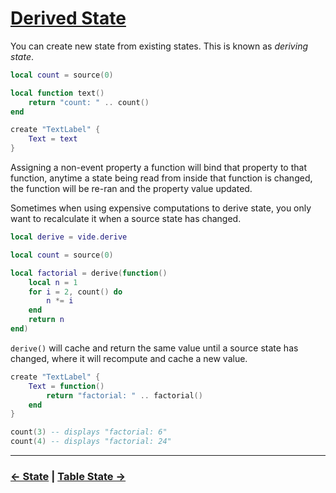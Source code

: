 # [Derived State](./index.md)

You can create new state from existing states. This is known as *deriving
state*.

```lua
local count = source(0)

local function text()
    return "count: " .. count()
end

create "TextLabel" {
    Text = text
}
```

Assigning a non-event property a function will bind that property to that
function, anytime a state being read from inside that function is changed, the
function will be re-ran and the property value updated.

Sometimes when using expensive computations to derive state, you only want to
recalculate it when a source state has changed.

```lua
local derive = vide.derive
```

```lua
local count = source(0)

local factorial = derive(function()
    local n = 1
    for i = 2, count() do
        n *= i
    end
    return n
end)
```

`derive()` will cache and return the same value until a source state has
changed, where it will recompute and cache a new value.

```lua
create "TextLabel" {
    Text = function()
        return "factorial: " .. factorial()
    end
}

count(3) -- displays "factorial: 6"
count(4) -- displays "factorial: 24"
```

--------------------------------------------------------------------------------

### [&larr; State](./4-State.md) | [Table State &rarr;](./6-table-state.md)
